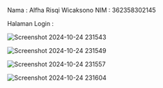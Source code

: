Nama : Alfha Risqi Wicaksono
NIM : 362358302145

Halaman Login :

![Screenshot 2024-10-24 231543](https://github.com/user-attachments/assets/8404c9df-c3f1-46ae-a713-652a4b1f327f)


![Screenshot 2024-10-24 231549](https://github.com/user-attachments/assets/626c05b6-824d-4616-8660-4acd3cd45158)


![Screenshot 2024-10-24 231557](https://github.com/user-attachments/assets/3a82f937-638e-4d95-ae26-f717619ac3df)


![Screenshot 2024-10-24 231604](https://github.com/user-attachments/assets/f923e03f-c0c7-4c2f-9077-683b7e08152e)
